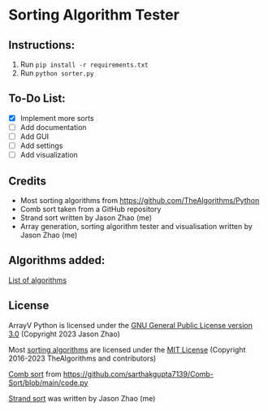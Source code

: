 # Sorting Algorithm Tester

## Instructions:
1. Run `pip install -r requirements.txt`
2. Run `python sorter.py`

## To-Do List:
- [x] Implement more sorts
- [ ] Add documentation
- [ ] Add GUI
- [ ] Add settings
- [ ] Add visualization

## Credits
- Most sorting algorithms from https://github.com/TheAlgorithms/Python
- Comb sort taken from a GitHub repository
- Strand sort written by Jason Zhao (me)
- Array generation, sorting algorithm tester and visualisation written by Jason Zhao (me)

## Algorithms added:
[List of algorithms](./wiki/SORTS.md)

## License
ArrayV Python is licensed under the [GNU General Public License version 3.0](./COPYING) (Copyright 2023 Jason Zhao)

Most [sorting algorithms](./sorts/) are licensed under the [MIT License](./sorts/LICENSE.md) (Copyright 2016-2023 TheAlgorithms and contributors)

[Comb sort](./sorts/comb_sort.py) from https://github.com/sarthakgupta7139/Comb-Sort/blob/main/code.py

[Strand sort](./sorts/strand_sort.py) was written by Jason Zhao (me)
